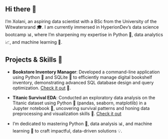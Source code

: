 ## Hi there 👋

I’m Xolani, an aspiring data scientist with a BSc from the University of the Witwatersrand 🎓. I am currently immersed in HyperionDev’s data science bootcamp 📊, where I’m sharpening my expertise in Python 🐍, data analytics 📈, and machine learning 🤖.

## Projects & Skills 🚀

- **Bookstore Inventory Manager**: Developed a command-line application using Python 🐍 and SQLite 💾 to efficiently manage digital bookshelf inventory, demonstrating advanced SQL database design and query optimization. [Check it out](https://github.com/XolaniGatebe/Bookstore-Inventory-Manager.git) 🔗.
- **Titanic Survival EDA**: Conducted an exploratory data analysis on the Titanic dataset using Python 🐍 (pandas, seaborn, matplotlib) in a Jupyter notebook 📓, uncovering survival patterns and honing data preprocessing and visualization skills 🎨. [Check it out](https://github.com/XolaniGatebe/Exploratory-Data-Analysis.git)

- I’m dedicated to mastering Python 🐍, data analysis 📊, and machine learning 🤖 to craft impactful, data-driven solutions 💡.
